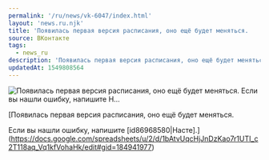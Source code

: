 ```yaml
---
permalink: '/ru/news/vk-6047/index.html'
layout: 'news.ru.njk'
title: 'Появилась первая версия расписания, оно ещё будет меняться.    Если вы нашли ошибку, напишите Н…'
source: ВКонтакте
tags:
  - news_ru
description: 'Появилась первая версия расписания, оно ещё будет меняться.    Если вы нашли ошибку, напишите Н…'
updatedAt: 1549808564
---
```

![Появилась первая версия расписания, оно ещё будет меняться.    Если вы нашли ошибку, напишите Н…](https://sun9-53.userapi.com/c850620/v850620643/b2d11/9UtCX6zYKR8.jpg)

[Появилась первая версия расписания, оно ещё будет меняться.

Если вы нашли ошибку, напишите [id86968580|Насте].](https://docs.google.com/spreadsheets/u/2/d/1bAtvUqcHjJnDzKao7r1UTI_c2T118aq_Vq1kfVohaHk/edit#gid=184941977)
